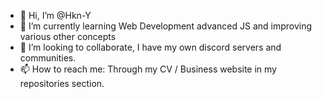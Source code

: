 - 👋 Hi, I’m @Hkn-Y
- 🌱 I’m currently learning Web Development advanced JS and improving various other concepts 
- 💞️ I’m looking to collaborate, I have my own discord servers and communities.
- 📫 How to reach me: Through my CV / Business website in my repositories section.
